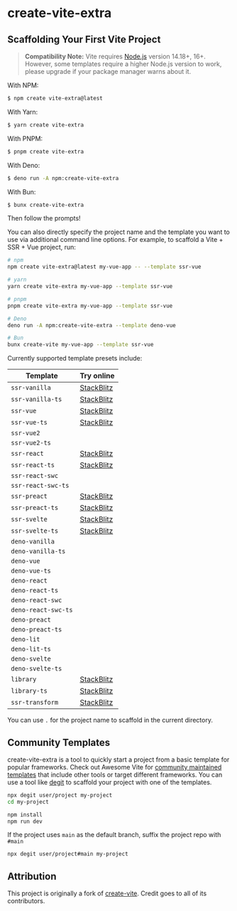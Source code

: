 # create-vite-extra

## Scaffolding Your First Vite Project

> **Compatibility Note:**
> Vite requires [Node.js](https://nodejs.org/en/) version 14.18+, 16+. However, some templates require a higher Node.js version to work, please upgrade if your package manager warns about it.

With NPM:

```bash
$ npm create vite-extra@latest
```

With Yarn:

```bash
$ yarn create vite-extra
```

With PNPM:

```bash
$ pnpm create vite-extra
```

With Deno:

```bash
$ deno run -A npm:create-vite-extra
```

With Bun:

```bash
$ bunx create-vite-extra
```

Then follow the prompts!

You can also directly specify the project name and the template you want to use via additional command line options. For example, to scaffold a Vite + SSR + Vue project, run:

```bash
# npm
npm create vite-extra@latest my-vue-app -- --template ssr-vue

# yarn
yarn create vite-extra my-vue-app --template ssr-vue

# pnpm
pnpm create vite-extra my-vue-app --template ssr-vue

# Deno
deno run -A npm:create-vite-extra --template deno-vue

# Bun
bunx create-vite my-vue-app --template ssr-vue
```

Currently supported template presets include:

| Template            | Try online                                                                                                   |
| ------------------- | ------------------------------------------------------------------------------------------------------------ |
| `ssr-vanilla`       | [StackBlitz](https://stackblitz.com/fork/github/bluwy/create-vite-extra/tree/master/template-ssr-vanilla)    |
| `ssr-vanilla-ts`    | [StackBlitz](https://stackblitz.com/fork/github/bluwy/create-vite-extra/tree/master/template-ssr-vanilla-ts) |
| `ssr-vue`           | [StackBlitz](https://stackblitz.com/fork/github/bluwy/create-vite-extra/tree/master/template-ssr-vue)        |
| `ssr-vue-ts`        | [StackBlitz](https://stackblitz.com/fork/github/bluwy/create-vite-extra/tree/master/template-ssr-vue-ts)     |
| `ssr-vue2`          |                                                                                                              |
| `ssr-vue2-ts`       |                                                                                                              |
| `ssr-react`         | [StackBlitz](https://stackblitz.com/fork/github/bluwy/create-vite-extra/tree/master/template-ssr-react)      |
| `ssr-react-ts`      | [StackBlitz](https://stackblitz.com/fork/github/bluwy/create-vite-extra/tree/master/template-ssr-react-ts)   |
| `ssr-react-swc`     |                                                                                                              |
| `ssr-react-swc-ts`  |                                                                                                              |
| `ssr-preact`        | [StackBlitz](https://stackblitz.com/fork/github/bluwy/create-vite-extra/tree/master/template-ssr-preact)     |
| `ssr-preact-ts`     | [StackBlitz](https://stackblitz.com/fork/github/bluwy/create-vite-extra/tree/master/template-ssr-preact-ts)  |
| `ssr-svelte`        | [StackBlitz](https://stackblitz.com/fork/github/bluwy/create-vite-extra/tree/master/template-ssr-svelte)     |
| `ssr-svelte-ts`     | [StackBlitz](https://stackblitz.com/fork/github/bluwy/create-vite-extra/tree/master/template-ssr-svelte-ts)  |
| `deno-vanilla`      |                                                                                                              |
| `deno-vanilla-ts`   |                                                                                                              |
| `deno-vue`          |                                                                                                              |
| `deno-vue-ts`       |                                                                                                              |
| `deno-react`        |                                                                                                              |
| `deno-react-ts`     |                                                                                                              |
| `deno-react-swc`    |                                                                                                              |
| `deno-react-swc-ts` |                                                                                                              |
| `deno-preact`       |                                                                                                              |
| `deno-preact-ts`    |                                                                                                              |
| `deno-lit`          |                                                                                                              |
| `deno-lit-ts`       |                                                                                                              |
| `deno-svelte`       |                                                                                                              |
| `deno-svelte-ts`    |                                                                                                              |
| `library`           | [StackBlitz](https://stackblitz.com/fork/github/bluwy/create-vite-extra/tree/master/template-library)        |
| `library-ts`        | [StackBlitz](https://stackblitz.com/fork/github/bluwy/create-vite-extra/tree/master/template-library-ts)     |
| `ssr-transform`     | [StackBlitz](https://stackblitz.com/fork/github/bluwy/create-vite-extra/tree/master/template-ssr-transform)  |

You can use `.` for the project name to scaffold in the current directory.

## Community Templates

create-vite-extra is a tool to quickly start a project from a basic template for popular frameworks. Check out Awesome Vite for [community maintained templates](https://github.com/vitejs/awesome-vite#templates) that include other tools or target different frameworks. You can use a tool like [degit](https://github.com/Rich-Harris/degit) to scaffold your project with one of the templates.

```bash
npx degit user/project my-project
cd my-project

npm install
npm run dev
```

If the project uses `main` as the default branch, suffix the project repo with `#main`

```bash
npx degit user/project#main my-project
```

## Attribution

This project is originally a fork of [create-vite](https://github.com/vitejs/vite/tree/main/packages/create-vite). Credit goes to all of its contributors.
